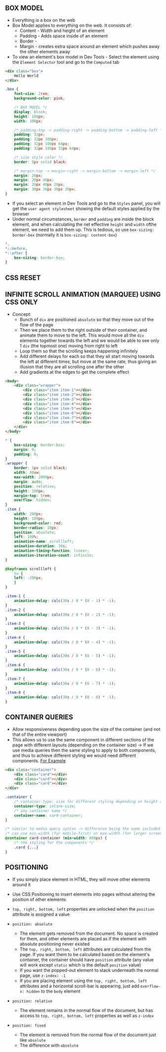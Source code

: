 ## BOX MODEL

- Everything is a box on the web
- Box Model applies to everything on the web. It consists of:
    - Content - Width and height of an element
    - Padding - Adds space inside of an element
    - Border - 
    - Margin - creates extra space around an element which pushes away the other elements away
- To view an element's box model in Dev Tools - Select the element using the `Element Selector` tool and go to the `Computed` tab
```html
<div class="box">
    Hello World
</div>
```
```css
.box {
    font-size: 2rem;
    background-color: pink;

    /* BOX MODEL */
    display: block; 
    height: 100px;
    width: 300px;

    /* padding-top -> padding-right -> padding-bottom -> padding-left */
    padding: 32px;
    padding: 32px 100px;
    padding: 32px 100px 64px;
    padding: 32px 100px 32px 64px;

    /* size style color */
    border: 5px solid black;

    /* margin-top -> margin-right -> margin-bottom -> margin-left */
    margin: 20px;
    margin: 20px 40px;
    margin: 20px 40px 20px;
    margin: 30px 30px 30px 30px;
}
```
- If you select an element in Dev Tools and go to the `Styles` panel, you will get the `user agent stylesheet` showing the default styles applied by the browser
- Under normal circumstances, `border` and `padding` are inside the block element, and when calculating the net effective `height` and `width` ofthe element, we need to add them up. This is tedious, so use `box-sizing: border-box` (normally it is `box-sizing: content-box`)
```css
*,
*::before,
*::after {
    box-sizing: border-box;
}
```

## CSS RESET

## INFINITE SCROLL ANIMATION (MARQUEE) USING CSS ONLY

- Concept:
    - Bunch of `div` are positioned `absolute` so that they move out of the flow of the page
    - Then we place them to the right outside of their container, and animate them to move to the left. This would move all the `div` elements together towards the left and we would be able to see only 1 `div` (the topmost one) moving from right to left
    - Loop them so that the scrolling keeps happening infinitely
    - Add different delays for each so that they all start moving towards the left at different times, but move at the same rate, thus giving an illusion that they are all scrolling one after the other
    - Add gradients at the edges to get the complete effect
```html
<body>
    <div class="wrapper">
        <div class="item item-1"></div>
        <div class="item item-2"></div>
        <div class="item item-3"></div>
        <div class="item item-4"></div>
        <div class="item item-5"></div>
        <div class="item item-6"></div>
        <div class="item item-7"></div>
        <div class="item item-8"></div>
    </div>
</body>
```
```css
* {
    box-sizing: border-box;
    margin: 0;
    padding: 0;
}
.wrapper {
    border: 1px solid black;
    width: 90vw;
    max-width: 2000px;
    margin: auto;
    position: relative;
    height: 100px;
    margin-top: 5rem;
    overflow: hidden;
}
.item {
    width: 200px;
    height: 100px;
    background-color: red;
    border-radius: 10px;
    position: absolute;
    left: 100%;
    animation-name: scrollleft;
    animation-duration: 30s;
    animation-timing-function: linear;
    animation-iteration-count: infinite;
}

@keyframes scrollleft {
    to {
    left: -200px;
    }
}

.item-1 {
    animation-delay: calc(30s / 8 * (8 - 1) * -1);
}
.item-2 {
    animation-delay: calc(30s / 8 * (8 - 2) * -1);
}
.item-3 {
    animation-delay: calc(30s / 8 * (8 - 3) * -1);
}
.item-4 {
    animation-delay: calc(30s / 8 * (8 - 4) * -1);
}
.item-5 {
    animation-delay: calc(30s / 8 * (8 - 5) * -1);
}
.item-6 {
    animation-delay: calc(30s / 8 * (8 - 6) * -1);
}
.item-7 {
    animation-delay: calc(30s / 8 * (8 - 7) * -1);
}
.item-8 {
    animation-delay: calc(30s / 8 * (8 - 8) * -1);
}
```

## CONTAINER QUERIES

- Allow responsiveness depending upon the size of the container (and not that of the entire viewport)
- This allows us to use the same component in different sections of the page with different layouts (depending on the container size) -> If we use media queries then the same styling to apply to both components, and thus to achieve different styling we would need different components. [For Example](./images/container_queries.png)
```html
<div class="container">
    <div class="card"></div>
    <div class="card"></div>
    <div class="card"></div>
</div>
```
```css
.container {
    /* container-type: size for different styling depending on height and width of the container both taken into account; inline-size is just for container width */
    container-type: inline-size;
    /* any container name */
    container-name: card-container;
}

/* similar to media query syntax -> difference being the name included between the @container and parentheses */
/* can use min-width (for mobile-first) or max-width (for larger screens first) */
@container card-container (min-width: 800px) {
    /* the styling for the components */
    .card {...}
}
```

## POSITIONING

- If you simply place element in HTML, they will move other elements around it

- Use CSS Positioning to insert elements into pages without altering the position of other elements

- `top, right, bottom, left` properties are unlocked when the `position` attribute is assigned a value

- `position: absolute`
    - The element gets removed from the document. No space is created for them, and other elements are placed as if the element with absolute positioning never existed
    - The `top, right, bottom, left` attributes are calculated from the page. If you want them to be calculated based on the element's container, the container should have `position` attribute (any value will work except `static` which is the default `position` value)
    - If you want the popped-out element to stack underneath the normal page, use `z-index: -1`
    - If you are placing element using the `top, right, bottom, left` attributes and a horizontal scroll-bar is appearing, just add `overflow-x: hidden` to the `body` element
- `position: relative`
    - The element remains in the normal flow of the document, but has access to `top, right, bottom, left` properties as well as `z-index`
- `position: fixed`
    - The element is removed from the normal flow of the document just like `absolute`
    - The difference with `absolute`